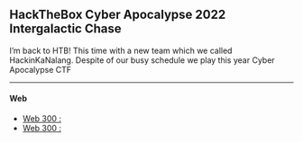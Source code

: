 ## HackTheBox Cyber Apocalypse 2022 Intergalactic Chase

I’m back to HTB! This time with a new team which we called HackinKaNalang. Despite of our busy schedule we play this year Cyber Apocalypse CTF

-------------------------------------------------------
#### Web
- [Web 300 : ](#web1)
- [Web 300 : ](#web2)


